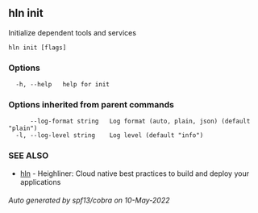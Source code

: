 ## hln init

Initialize dependent tools and services

```
hln init [flags]
```

### Options

```
  -h, --help   help for init
```

### Options inherited from parent commands

```
      --log-format string   Log format (auto, plain, json) (default "plain")
  -l, --log-level string    Log level (default "info")
```

### SEE ALSO

* [hln](hln.md)	 - Heighliner: Cloud native best practices to build and deploy your applications

###### Auto generated by spf13/cobra on 10-May-2022
